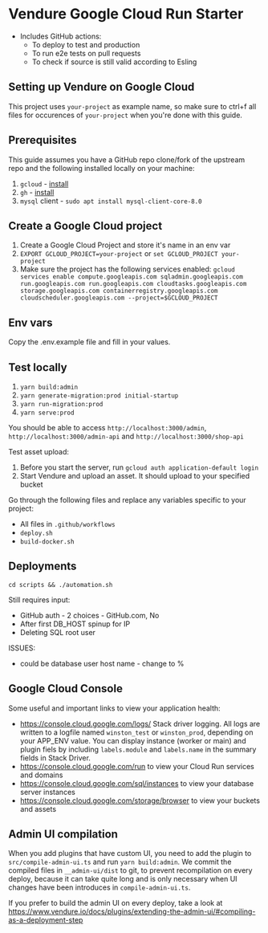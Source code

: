 # Vendure Google Cloud Run Starter

* Includes GitHub actions:
  * To deploy to test and production 
  * To run e2e tests on pull requests
  * To check if source is still valid according to Esling

## Setting up Vendure on Google Cloud

This project uses `your-project` as example name, so make sure to ctrl+f all files for occurences of `your-project` when you're done with this guide.

## Prerequisites

This guide assumes you have a GitHub repo clone/fork of the upstream repo and the following installed locally on your machine:
1. `gcloud` - [install](https://cloud.google.com/sdk/docs/install)
2. `gh` - [install](https://github.com/cli/cli#installation)
3. `mysql` client - `sudo apt install mysql-client-core-8.0`

## Create a Google Cloud project

1. Create a Google Cloud Project and store it's name in an env var
2. `EXPORT GCLOUD_PROJECT=your-project` or `set GCLOUD_PROJECT your-project`
3. Make sure the project has the following services enabled: `gcloud services enable compute.googleapis.com sqladmin.googleapis.com run.googleapis.com run.googleapis.com cloudtasks.googleapis.com storage.googleapis.com containerregistry.googleapis.com cloudscheduler.googleapis.com --project=$GCLOUD_PROJECT`

## Env vars
Copy the .env.example file and fill in your values.

## Test locally
1. `yarn build:admin`
2. `yarn generate-migration:prod initial-startup`
3. `yarn run-migration:prod`
4. `yarn serve:prod`

You should be able to access `http://localhost:3000/admin`, `http://localhost:3000/admin-api` and `http://localhost:3000/shop-api`

Test asset upload:
1. Before you start the server, run `gcloud auth application-default login`
2. Start Vendure and upload an asset. It should upload to your specified bucket


Go through the following files and replace any variables specific to your project: 
* All files in `.github/workflows`
* `deploy.sh`
* `build-docker.sh`

## Deployments

```
cd scripts && ./automation.sh
```

Still requires input:
- GitHub auth - 2 choices - GitHub.com, No
- After first DB_HOST spinup for IP
- Deleting SQL root user

ISSUES:
- could be database user host name - change to %

## Google Cloud Console
Some useful and important links to view your application health:

* https://console.cloud.google.com/logs/ Stack driver logging. All logs are written to a logfile named `winston_test` or `winston_prod`, depending on your APP_ENV value. You can display instance (worker or main) and plugin fiels by including `labels.module` and `labels.name` in the summary fields in Stack Driver.
* https://console.cloud.google.com/run to view your Cloud Run services and domains
* https://console.cloud.google.com/sql/instances to view your database server instances
* https://console.cloud.google.com/storage/browser to view your buckets and assets

## Admin UI compilation

When you add plugins that have custom UI, you need to add the plugin to `src/compile-admin-ui.ts` and run `yarn build:admin`. We commit the compiled files in `__admin-ui/dist` to git, to prevent recompilation on every deploy, because it can take quite long and is only necessary when UI changes have been introduces in `compile-admin-ui.ts`.

If you prefer to build the admin UI on every deploy, take a look at https://www.vendure.io/docs/plugins/extending-the-admin-ui/#compiling-as-a-deployment-step 